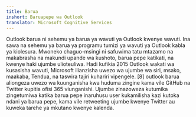 ```yaml
---
title: Barua
inshort: Baruapepe wa Outlook
translator: Microsoft Cognitive Services
---
```


Outlook barua ni sehemu ya barua ya wavuti ya Outlook kwenye wavuti. Ina sawa na sehemu ya barua ya programu tumizi ya wavuti ya Outlook kabla ya kiolesura. Mwoneko chaguo-msingi ni safuwima tatu mtazamo na makabrasha na makundi upande wa kushoto, barua pepe katikati, na kwenye haki ujumbe ulioteuliwa. Hadi kufikia 2015 Outlook wakati wa kusasisha wavuti, Microsoft ilianzisha uwezo wa ujumbe wa siri, msako, maakaba, Tendua, na taswira tajiri kuhariri vipengele. [8] outlook barua aliongeza uwezo wa kuunganisha kwa huduma zingine kama vile GitHub na Twitter kupitia ofisi 365 viunganishi. Ujumbe zinazoweza kutumika zingetumiwa katika barua pepe inaruhusu user kukamilisha kazi kutoka ndani ya barua pepe, kama vile retweeting ujumbe kwenye Twitter au kuweka tarehe ya mkutano kwenye kalenda. 






